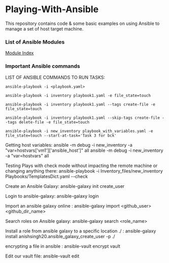 # Playing-With-Ansible
This repository contains code &amp; some basic examples on using Ansible to manage a set of host target machine.


### List of Ansible Modules

[Module Index](https://docs.ansible.com/ansible/2.8/modules/modules_by_category.html)


### Important Ansible commands

LIST OF ANSIBLE COMMANDS TO RUN TASKS:


```ansible
ansible-playbook -i <playbook.yaml>
```

```ansible
ansible-playbook -i inventory playbook1.yaml -e file_state=touch
```
```ansible
ansible-playbook -i inventory playbook1.yaml --tags create-file -e file_state=touch
```

```ansible
ansible-playbook -i inventory playbook1.yaml --skip-tags create-file --tags delete-file -e file_state=touch
```

```ansible
ansible-playbook -i new_inventory playbook_with_variables.yaml -e file_state=touch --start-at-task='Task 3 for bck'
```
Getting host variables: ansible -m debug -i new_inventory -a "var=hostvars['vm1']['ansible_host']" all ansible -m debug -i new_inventory -a "var=hostvars" all

Testing Plays with check mode without impacting the remote machine or changing anything there: ansible-playbook -i Inventory_files/new_inventory Playbooks/TemplatesDict.yaml --check

Create an Ansible Galaxy: ansible-galaxy init create_user

Login to ansible-galaxy: ansible-galaxy login

Import an ansible galaxy online : ansible-galaxy import <github_user> <github_dir_name>

Search roles on Ansible galaxy: ansible-galaxy search <role_name>

Install a role from ansible galaxy to a specific location ./ : ansible-galaxy install anishsingh20.ansible_galaxy_create_user -p ./

encrypting a file in ansible : ansible-vault encrypt vault

Edit our vault file: ansible-vault edit

